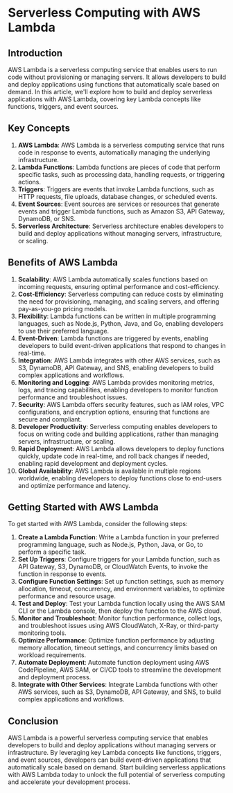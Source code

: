 ﻿# Serverless Computing with AWS Lambda

## Introduction

AWS Lambda is a serverless computing service that enables users to run code without provisioning or managing servers. It allows developers to build and deploy applications using functions that automatically scale based on demand. In this article, we'll explore how to build and deploy serverless applications with AWS Lambda, covering key Lambda concepts like functions, triggers, and event sources.

## Key Concepts

1. **AWS Lambda**: AWS Lambda is a serverless computing service that runs code in response to events, automatically managing the underlying infrastructure.
1. **Lambda Functions**: Lambda functions are pieces of code that perform specific tasks, such as processing data, handling requests, or triggering actions.
1. **Triggers**: Triggers are events that invoke Lambda functions, such as HTTP requests, file uploads, database changes, or scheduled events.
1. **Event Sources**: Event sources are services or resources that generate events and trigger Lambda functions, such as Amazon S3, API Gateway, DynamoDB, or SNS.
1. **Serverless Architecture**: Serverless architecture enables developers to build and deploy applications without managing servers, infrastructure, or scaling.

## Benefits of AWS Lambda

1. **Scalability**: AWS Lambda automatically scales functions based on incoming requests, ensuring optimal performance and cost-efficiency.
1. **Cost-Efficiency**: Serverless computing can reduce costs by eliminating the need for provisioning, managing, and scaling servers, and offering pay-as-you-go pricing models.
1. **Flexibility**: Lambda functions can be written in multiple programming languages, such as Node.js, Python, Java, and Go, enabling developers to use their preferred language.
1. **Event-Driven**: Lambda functions are triggered by events, enabling developers to build event-driven applications that respond to changes in real-time.
1. **Integration**: AWS Lambda integrates with other AWS services, such as S3, DynamoDB, API Gateway, and SNS, enabling developers to build complex applications and workflows.
1. **Monitoring and Logging**: AWS Lambda provides monitoring metrics, logs, and tracing capabilities, enabling developers to monitor function performance and troubleshoot issues.
1. **Security**: AWS Lambda offers security features, such as IAM roles, VPC configurations, and encryption options, ensuring that functions are secure and compliant.
1. **Developer Productivity**: Serverless computing enables developers to focus on writing code and building applications, rather than managing servers, infrastructure, or scaling.
1. **Rapid Deployment**: AWS Lambda allows developers to deploy functions quickly, update code in real-time, and roll back changes if needed, enabling rapid development and deployment cycles.
1. **Global Availability**: AWS Lambda is available in multiple regions worldwide, enabling developers to deploy functions close to end-users and optimize performance and latency.

## Getting Started with AWS Lambda

To get started with AWS Lambda, consider the following steps:

1. **Create a Lambda Function**: Write a Lambda function in your preferred programming language, such as Node.js, Python, Java, or Go, to perform a specific task.
1. **Set Up Triggers**: Configure triggers for your Lambda function, such as API Gateway, S3, DynamoDB, or CloudWatch Events, to invoke the function in response to events.
1. **Configure Function Settings**: Set up function settings, such as memory allocation, timeout, concurrency, and environment variables, to optimize performance and resource usage.
1. **Test and Deploy**: Test your Lambda function locally using the AWS SAM CLI or the Lambda console, then deploy the function to the AWS cloud.
1. **Monitor and Troubleshoot**: Monitor function performance, collect logs, and troubleshoot issues using AWS CloudWatch, X-Ray, or third-party monitoring tools.
1. **Optimize Performance**: Optimize function performance by adjusting memory allocation, timeout settings, and concurrency limits based on workload requirements.
1. **Automate Deployment**: Automate function deployment using AWS CodePipeline, AWS SAM, or CI/CD tools to streamline the development and deployment process.
1. **Integrate with Other Services**: Integrate Lambda functions with other AWS services, such as S3, DynamoDB, API Gateway, and SNS, to build complex applications and workflows.

## Conclusion

AWS Lambda is a powerful serverless computing service that enables developers to build and deploy applications without managing servers or infrastructure. By leveraging key Lambda concepts like functions, triggers, and event sources, developers can build event-driven applications that automatically scale based on demand. Start building serverless applications with AWS Lambda today to unlock the full potential of serverless computing and accelerate your development process.
